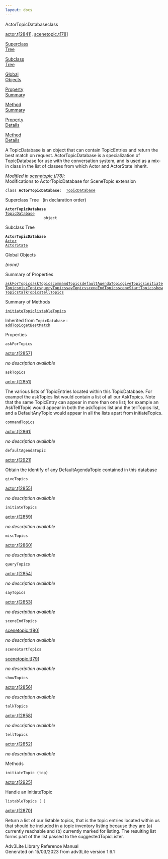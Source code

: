 ```yaml
---
layout: docs
---
```

<span class="title">ActorTopicDatabase</span><span class="type">class</span>

[actor.t](../file/actor.t.html)\[[2841](../source/actor.t.html#2841)\],
[scenetopic.t](../file/scenetopic.t.html)\[[78](../source/scenetopic.t.html#78)\]

[Superclass  
Tree](#_SuperClassTree_)

[Subclass  
Tree](#_SubClassTree_)

[Global  
Objects](#_ObjectSummary_)

[Property  
Summary](#_PropSummary_)

[Method  
Summary](#_MethodSummary_)

[Property  
Details](#_Properties_)

[Method  
Details](#_Methods_)

<div class="fdesc">

A TopicDatabase is an object that can contain TopicEntries and return
the best match on request. ActorTopicDatabase is a specialization of
TopicDatabase for use with the conversation system, and is used as a
mix-in class in the list of classes from which Actor and ActorState
inherit.

*Modified in
[scenetopic.t](../file/scenetopic.t.html)\[[78](../source/scenetopic.t.html#78)\]:*  
Modifications to ActorTopicDatabase for SceneTopic extension

`class `**`ActorTopicDatabase`**` :   `[`TopicDatabase`](../object/TopicDatabase.html)

</div>

<span id="_SuperClassTree_"></span>

<div class="mjhd">

<span class="hdln">Superclass Tree</span>   (in declaration order)

</div>

**`ActorTopicDatabase`**  
[`TopicDatabase`](../object/TopicDatabase.html)  
`                 object`  
<span id="_SubClassTree_"></span>

<div class="mjhd">

<span class="hdln">Subclass Tree</span>  

</div>

**`ActorTopicDatabase`**  
[`Actor`](../object/Actor.html)  
[`ActorState`](../object/ActorState.html)  
<span id="_ObjectSummary_"></span>

<div class="mjhd">

<span class="hdln">Global Objects</span>  

</div>

*(none)* <span id="_PropSummary_"></span>

<div class="mjhd">

<span class="hdln">Summary of Properties</span>  

</div>

[`askForTopics`](#askForTopics)[`askTopics`](#askTopics)[`commandTopics`](#commandTopics)[`defaultAgendaTopic`](#defaultAgendaTopic)[`giveTopics`](#giveTopics)[`initiateTopics`](#initiateTopics)[`miscTopics`](#miscTopics)[`queryTopics`](#queryTopics)[`sayTopics`](#sayTopics)[`sceneEndTopics`](#sceneEndTopics)[`sceneStartTopics`](#sceneStartTopics)[`showTopics`](#showTopics)[`talkTopics`](#talkTopics)[`tellTopics`](#tellTopics)



<span id="_MethodSummary_"></span>

<div class="mjhd">

<span class="hdln">Summary of Methods</span>  

</div>

[`initiateTopic`](#initiateTopic)[`listableTopics`](#listableTopics)

Inherited from `TopicDatabase` :  
[`addTopic`](../object/TopicDatabase.html#addTopic)[`getBestMatch`](../object/TopicDatabase.html#getBestMatch)

<span id="_Properties_"></span>

<div class="mjhd">

<span class="hdln">Properties</span>  

</div>

<span id="askForTopics"></span>

`askForTopics`

[actor.t](../file/actor.t.html)\[[2857](../source/actor.t.html#2857)\]

<div class="desc">

*no description available*

</div>

<span id="askTopics"></span>

`askTopics`

[actor.t](../file/actor.t.html)\[[2851](../source/actor.t.html#2851)\]

<div class="desc">

The various lists of TopicEntries located within this TopicDatabase. For
exampel the askTopics list would contain a list of all our AskTopics.
Note that the same TopicEntry can appear in more than one list; for
example an AskTellTopic would appear in both the askTopics list and the
tellTopics list, and a DefaultAnyTopic would appear in all the lists
apart from initiateTopics.

</div>

<span id="commandTopics"></span>

`commandTopics`

[actor.t](../file/actor.t.html)\[[2861](../source/actor.t.html#2861)\]

<div class="desc">

*no description available*

</div>

<span id="defaultAgendaTopic"></span>

`defaultAgendaTopic`

[actor.t](../file/actor.t.html)\[[2921](../source/actor.t.html#2921)\]

<div class="desc">

Obtain the identify of any DefaultAgendaTopic contained in this database

</div>

<span id="giveTopics"></span>

`giveTopics`

[actor.t](../file/actor.t.html)\[[2855](../source/actor.t.html#2855)\]

<div class="desc">

*no description available*

</div>

<span id="initiateTopics"></span>

`initiateTopics`

[actor.t](../file/actor.t.html)\[[2859](../source/actor.t.html#2859)\]

<div class="desc">

*no description available*

</div>

<span id="miscTopics"></span>

`miscTopics`

[actor.t](../file/actor.t.html)\[[2860](../source/actor.t.html#2860)\]

<div class="desc">

*no description available*

</div>

<span id="queryTopics"></span>

`queryTopics`

[actor.t](../file/actor.t.html)\[[2854](../source/actor.t.html#2854)\]

<div class="desc">

*no description available*

</div>

<span id="sayTopics"></span>

`sayTopics`

[actor.t](../file/actor.t.html)\[[2853](../source/actor.t.html#2853)\]

<div class="desc">

*no description available*

</div>

<span id="sceneEndTopics"></span>

`sceneEndTopics`

[scenetopic.t](../file/scenetopic.t.html)\[[80](../source/scenetopic.t.html#80)\]

<div class="desc">

*no description available*

</div>

<span id="sceneStartTopics"></span>

`sceneStartTopics`

[scenetopic.t](../file/scenetopic.t.html)\[[79](../source/scenetopic.t.html#79)\]

<div class="desc">

*no description available*

</div>

<span id="showTopics"></span>

`showTopics`

[actor.t](../file/actor.t.html)\[[2856](../source/actor.t.html#2856)\]

<div class="desc">

*no description available*

</div>

<span id="talkTopics"></span>

`talkTopics`

[actor.t](../file/actor.t.html)\[[2858](../source/actor.t.html#2858)\]

<div class="desc">

*no description available*

</div>

<span id="tellTopics"></span>

`tellTopics`

[actor.t](../file/actor.t.html)\[[2852](../source/actor.t.html#2852)\]

<div class="desc">

*no description available*

</div>

<span id="_Methods_"></span>

<div class="mjhd">

<span class="hdln">Methods</span>  

</div>

<span id="initiateTopic"></span>

`initiateTopic (top)`

[actor.t](../file/actor.t.html)\[[2925](../source/actor.t.html#2925)\]

<div class="desc">

Handle an InitiateTopic

</div>

<span id="listableTopics"></span>

`listableTopics ( )`

[actor.t](../file/actor.t.html)\[[2870](../source/actor.t.html#2870)\]

<div class="desc">

Return a list of our listable topics, that is the topic entries located
within us that should be included in a topic inventory listing because
they are (a) currently reachable and (b) currently marked for listing.
The resulting list forms part of the list passed to the
suggestedTopicLister.

</div>

<div class="ftr">

Adv3Lite Library Reference Manual  
Generated on 15/03/2023 from adv3Lite version 1.6.1

</div>

